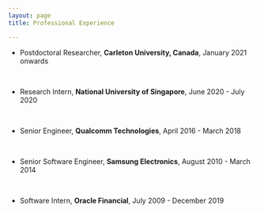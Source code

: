 ```yaml
---
layout: page
title: Professional Experience

---
```


<style type="text/css">
	li{

		background: #fefefe;
	}
  p{
    font-family:"Courier New", Courier, monospace  
    color:#000;

  }

</style>

<ul>

<li>
  <p>
    Postdoctoral Researcher, <b>Carleton University, Canada</b>, January 2021 onwards
   </p>
 </li>

<br>

<li>
  <p>
    Research Intern, <b>National University of Singapore</b>, June 2020 - July 2020
   </p>
 </li>

<br>

<li>
  <p>
    Senior Engineer, <b>Qualcomm Technologies</b>, April 2016 - March 2018
   </p>
 </li>

<br>

<li>
  <p>
    Senior Software Engineer, <b>Samsung Electronics</b>, August 2010 - March 2014
   </p>
 </li>

<br>

<li>
  <p>
    Software Intern, <b>Oracle Financial</b>, July 2009 - December 2019
   </p>
 </li>

<br>

</ul>
